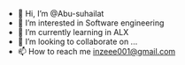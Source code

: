 - 👋 Hi, I’m @Abu-suhailat
- 👀 I’m interested in Software engineering
- 🌱 I’m currently learning in ALX
- 💞️ I’m looking to collaborate on ...
- 📫 How to reach me inzeee001@gmail.com

<!---
Abu-suhailat/Abu-suhailat is a ✨ special ✨ repository because its `README.md` (this file) appears on your GitHub profile.
You can click the Preview link to take a look at your changes.
--->
